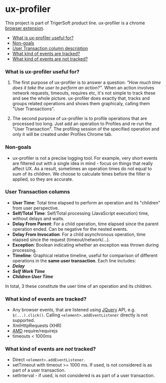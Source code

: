 # ux-profiler

This project is part of TrigerSoft product line. ux-profiler is a chrome <a title="open extension page" target="_blank" href="https://chrome.google.com/webstore/detail/ux-profiler/pbggladnflcdnacpafmaahjemhnjmpjc">browser extension</a>.

* [What is ux-profiler useful for?](#what-is-ux-profiler-useful-for)
* [Non-goals](#non-goals)
* [User Transaction column description](#user-transaction-columns)
* [What kind of events are tracked?](#what-kind-of-events-are-tracked)
* [What kind of events are not tracked?](#what-kind-of-events-are-not-tracked)

### What is ux-profiler useful for?

1. The first purpose of ux-profiler is to answer a question: *"How much time does it take the user to perform an action?"*. When an action involves network requests, timeouts, requires etc, it's not simple to track these and see the whole picture. ux-profiler does exactly that, tracks and groups related operations and shows them graphicaly, calling them "User Transactions".

2. The second purpose of ux-profiler is to profile operations that are processed too long. Just add an operation to Profiles and re-run the "User Transaction". The profiling session of the specified operation and only it will be created under Profiles Chrome tab.
 
### Non-goals

* ux-profiler is not a precise logging tool. For example, very short events are filtered out with a single idea in mind - focus on things that really affect UX. As a result, sometimes an operation times do not equal to sum of its children. We choose to calculate times before the filter is applied, so they are accurate.


### User Transaction columns

* **User Time**: Total time elapsed to perform an operation and its "children" from user perspective.
* **Self/Total Time**: Self/Total processing (JavaScript execution) time, without delays and waits.
* **Delay From Parent**: For a child operation, time elapsed since the parent operation ended. Can be negative for the nested events.
*  **Delay From Invocation**: For a child asynchronous operation, time elapsed since the request (timeout/network/...).
*  **Exception**: Boolean indicating whether an exception was thrown during processing.
*  **Timeline**: Graphical relative timeline, useful for comparison of different operations in the __same user transaction__. Each line includes:
 * _**Delay**_
 * _**Self Work Time**_
 * _**Children User Time**_
 
 In total, 3 these constitute the user time of an operation and its children.

### What kind of events are tracked?

* Any browser events, that are listened using <a href="https://jquery.com" target="_blank">JQuery</a> API, e.g. `$(...).click()`. Calling `<element>.addEventListener` directly is not supported.
* XmlHttpRequests (XHR)
* <a href="https://github.com/amdjs/amdjs-api/blob/master/AMD.md" target="_blank">AMD</a> require/requirejs
* timeouts < 1000ms

### What kind of events are *not* tracked?

* Direct `<element>.addEventListener`.
* setTimeout with timeout >= 1000 ms. If used, is not considered is as part of a user transaction.
* setInterval - if used, is not considered is as part of a user transaction.
